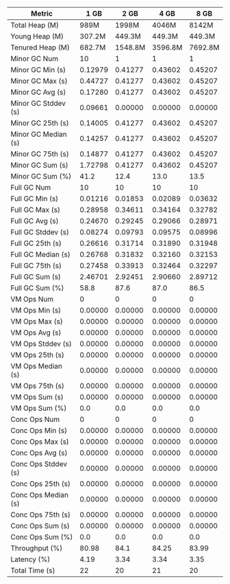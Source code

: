 | Metric | 1 GB | 2 GB | 4 GB | 8 GB |
|------|----|----|----|----|
| Total Heap (M) | 989M | 1998M | 4046M | 8142M |
| Young Heap (M) | 307.2M | 449.3M | 449.3M | 449.3M |
| Tenured Heap (M) | 682.7M | 1548.8M | 3596.8M | 7692.8M |
| Minor GC Num | 10 | 1 | 1 | 1 |
| Minor GC Min (s) | 0.12979 | 0.41277 | 0.43602 | 0.45207 |
| Minor GC Max (s) | 0.44727 | 0.41277 | 0.43602 | 0.45207 |
| Minor GC Avg (s) | 0.17280 | 0.41277 | 0.43602 | 0.45207 |
| Minor GC Stddev (s) | 0.09661 | 0.00000 | 0.00000 | 0.00000 |
| Minor GC 25th (s) | 0.14005 | 0.41277 | 0.43602 | 0.45207 |
| Minor GC Median (s) | 0.14257 | 0.41277 | 0.43602 | 0.45207 |
| Minor GC 75th (s) | 0.14877 | 0.41277 | 0.43602 | 0.45207 |
| Minor GC Sum (s) | 1.72798 | 0.41277 | 0.43602 | 0.45207 |
| Minor GC Sum (%) | 41.2 | 12.4 | 13.0 | 13.5 |
| Full GC Num | 10 | 10 | 10 | 10 |
| Full GC Min (s) | 0.01216 | 0.01853 | 0.02089 | 0.03632 |
| Full GC Max (s) | 0.28958 | 0.34611 | 0.34164 | 0.32782 |
| Full GC Avg (s) | 0.24670 | 0.29245 | 0.29066 | 0.28971 |
| Full GC Stddev (s) | 0.08274 | 0.09793 | 0.09575 | 0.08996 |
| Full GC 25th (s) | 0.26616 | 0.31714 | 0.31890 | 0.31948 |
| Full GC Median (s) | 0.26768 | 0.31832 | 0.32160 | 0.32153 |
| Full GC 75th (s) | 0.27458 | 0.33913 | 0.32464 | 0.32297 |
| Full GC Sum (s) | 2.46701 | 2.92451 | 2.90660 | 2.89712 |
| Full GC Sum (%) | 58.8 | 87.6 | 87.0 | 86.5 |
| VM Ops Num | 0 | 0 | 0 | 0 |
| VM Ops Min (s) | 0.00000 | 0.00000 | 0.00000 | 0.00000 |
| VM Ops Max (s) | 0.00000 | 0.00000 | 0.00000 | 0.00000 |
| VM Ops Avg (s) | 0.00000 | 0.00000 | 0.00000 | 0.00000 |
| VM Ops Stddev (s) | 0.00000 | 0.00000 | 0.00000 | 0.00000 |
| VM Ops 25th (s) | 0.00000 | 0.00000 | 0.00000 | 0.00000 |
| VM Ops Median (s) | 0.00000 | 0.00000 | 0.00000 | 0.00000 |
| VM Ops 75th (s) | 0.00000 | 0.00000 | 0.00000 | 0.00000 |
| VM Ops Sum (s) | 0.00000 | 0.00000 | 0.00000 | 0.00000 |
| VM Ops Sum (%) | 0.0 | 0.0 | 0.0 | 0.0 |
| Conc Ops Num | 0 | 0 | 0 | 0 |
| Conc Ops Min (s) | 0.00000 | 0.00000 | 0.00000 | 0.00000 |
| Conc Ops Max (s) | 0.00000 | 0.00000 | 0.00000 | 0.00000 |
| Conc Ops Avg (s) | 0.00000 | 0.00000 | 0.00000 | 0.00000 |
| Conc Ops Stddev (s) | 0.00000 | 0.00000 | 0.00000 | 0.00000 |
| Conc Ops 25th (s) | 0.00000 | 0.00000 | 0.00000 | 0.00000 |
| Conc Ops Median (s) | 0.00000 | 0.00000 | 0.00000 | 0.00000 |
| Conc Ops 75th (s) | 0.00000 | 0.00000 | 0.00000 | 0.00000 |
| Conc Ops Sum (s) | 0.00000 | 0.00000 | 0.00000 | 0.00000 |
| Conc Ops Sum (%) | 0.0 | 0.0 | 0.0 | 0.0 |
| Throughput (%) | 80.98 | 84.1 | 84.25 | 83.99 |
| Latency (%) | 4.19 | 3.34 | 3.34 | 3.35 |
| Total Time (s) | 22 | 20 | 21 | 20 |
